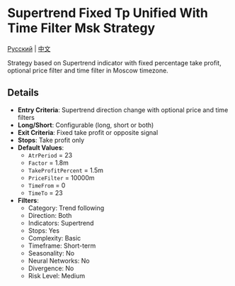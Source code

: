 # Supertrend Fixed Tp Unified With Time Filter Msk Strategy
[Русский](README_ru.md) | [中文](README_cn.md)

Strategy based on Supertrend indicator with fixed percentage take profit, optional price filter and time filter in Moscow timezone.

## Details
- **Entry Criteria**: Supertrend direction change with optional price and time filters
- **Long/Short**: Configurable (long, short or both)
- **Exit Criteria**: Fixed take profit or opposite signal
- **Stops**: Take profit only
- **Default Values**:
  - `AtrPeriod` = 23
  - `Factor` = 1.8m
  - `TakeProfitPercent` = 1.5m
  - `PriceFilter` = 10000m
  - `TimeFrom` = 0
  - `TimeTo` = 23
- **Filters**:
  - Category: Trend following
  - Direction: Both
  - Indicators: Supertrend
  - Stops: Yes
  - Complexity: Basic
  - Timeframe: Short-term
  - Seasonality: No
  - Neural Networks: No
  - Divergence: No
  - Risk Level: Medium
